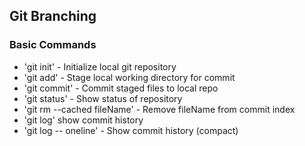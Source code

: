 ## Git Branching



### Basic Commands


*  'git init' - Initialize local git repository
*  'git add' - Stage local working directory for commit
*  'git commit' - Commit staged files to local repo
*  'git status' - Show status of repository
*  'git rm --cached fileName' - Remove fileName from commit index
*  'git log' show commit history
*  'git log -- oneline' - Show commit history (compact)
